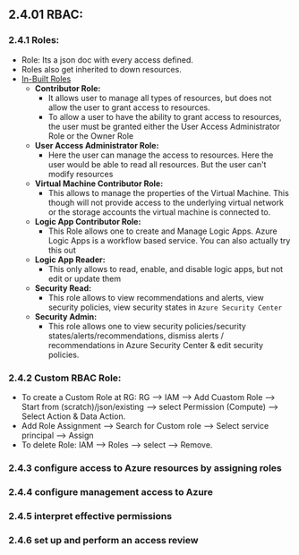 ## 2.4.01 RBAC:

### 2.4.1 Roles:

* Role: Its a json doc with every access defined.
* Roles also get inherited to down resources.
* [In-Built Roles](https://docs.microsoft.com/en-us/azure/role-based-access-control/built-in-roles)
  * **Contributor Role:** 
    * It allows  user to manage all types of resources, but does not allow the user to grant access to resources.
    * To allow a user to have the ability to grant access to resources, the user must be granted either the User Access Administrator Role or the Owner Role
  * **User Access Administrator Role:**
    * Here the user can manage the access to resources. Here the user would be able to read all resources. But the user can't modify resources
  * **Virtual Machine Contributor Role:**
    * This allows to manage the properties of the Virtual Machine. This though will not provide access to the underlying virtual network or the storage accounts the virtual machine is connected to.
  * **Logic App Contributor Role:**
    * This Role allows one to create and Manage Logic Apps. Azure Logic Apps is a workflow based service. You can also actually try this out
  * **Logic App Reader:**
    * This only allows to read, enable, and disable logic apps, but not edit or update them
  * **Security Read:**
    * This role allows to view recommendations and alerts, view security policies, view security states in `Azure Security Center`
  * **Security Admin:**
    * This role allows one to view security policies/security states/alerts/recommendations, dismiss alerts / recommendations in Azure Security Center & edit security policies.

### 2.4.2 Custom RBAC Role:

* To create a Custom Role at RG: RG --> IAM --> Add Cuastom Role --> Start from (scratch)/json/existing --> select Permission (Compute) --> Select Action & Data Action.
* Add Role Assignment --> Search for Custom role --> Select service principal --> Assign
* To delete Role: IAM --> Roles --> select --> Remove.

### 2.4.3 configure access to Azure resources by assigning roles
### 2.4.4 configure management access to Azure
### 2.4.5 interpret effective permissions
### 2.4.6 set up and perform an access review

